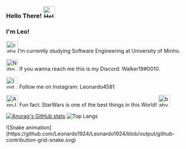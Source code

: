 ### Hello There! <a href="https://emoji.gg/emoji/7715-hello"><img src="https://emoji.gg/assets/emoji/7715-hello.png" width="32px" height="32px" alt="Hello"></a>

### I'm Leo!

<a href="https://emoji.gg/emoji/5629-catjam-cry"><img src="https://emoji.gg/assets/emoji/5629-catjam-cry.gif" width="32px" height="32px" alt="catjam_cry"></a>I’m currently studying Software Engineering at University of Minho.

<a href="https://emoji.gg/emoji/3190-nitrobadgesroll"><img src="https://emoji.gg/assets/emoji/3190-nitrobadgesroll.gif" width="32px" height="32px" alt="NitroBadgesRoll"></a> If you wanna reach me this is my Discord: Walker19#0010.

<a href="https://emoji.gg/emoji/4893_Instagram_Logo"><img src="https://emoji.gg/assets/emoji/4893_Instagram_Logo.png" width="32px" height="32px" alt="Instagram_Logo"></a> Follow me on Instagram: Leonardo4581

<a href="https://emoji.gg/emoji/9756_AppJedi"><img src="https://emoji.gg/assets/emoji/9756_AppJedi.gif" width="32px" height="32px" alt="AppJedi"></a> Fun fact: StarWars is one of the best things in this World! <a href="https://emoji.gg/emoji/2333-baby-yoda-force"><img src="https://emoji.gg/assets/emoji/2333-baby-yoda-force.png" width="32px" height="32px" alt="baby_yoda_force"></a>

[![Anurag's GitHub stats](https://github-readme-stats.vercel.app/api?username=Leonardo1924&show_icons=true&theme=gotham)](https://github.com/anuraghazra/github-readme-stats) ![Top Langs](https://github-readme-stats.vercel.app/api/top-langs/?username=Leonardo1924&layout=compact&theme=gotham)

<div>
  ![Snake animation](https://github.com/Leonardo1924/Leonardo1924/blob/output/github-contribution-grid-snake.svg)
</div>
